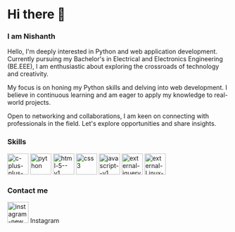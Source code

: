 # Hi there 👋

### I am Nishanth

Hello, I'm deeply interested in Python and web application development. Currently pursuing my Bachelor's in Electrical and Electronics Engineering (BE.EEE), I am enthusiastic about exploring the crossroads of technology and creativity.

My focus is on honing my Python skills and delving into web development. I believe in continuous learning and am eager to apply my knowledge to real-world projects.

Open to networking and collaborations, I am keen on connecting with professionals in the field. Let's explore opportunities and share insights.

### Skills

<img width="48" height="48" src="https://img.icons8.com/color/48/c-plus-plus-logo.png" alt="c-plus-plus-logo"/> <img width="48" height="48" src="https://img.icons8.com/fluency/48/python.png" alt="python"/> <img width="48" height="48" src="https://img.icons8.com/color/48/html-5--v1.png" alt="html-5--v1"/>
<img width="48" height="48" src="https://img.icons8.com/color/48/css3.png" alt="css3"/> <img width="48" height="48" src="https://img.icons8.com/color/48/javascript--v1.png" alt="javascript--v1"/> <img width="48" height="48" src="https://img.icons8.com/external-tal-revivo-shadow-tal-revivo/48/external-jquery-is-a-javascript-library-designed-to-simplify-html-logo-shadow-tal-revivo.png" alt="external-jquery-is-a-javascript-library-designed-to-simplify-html-logo-shadow-tal-revivo"/> <img width="48" height="48" src="https://img.icons8.com/external-those-icons-flat-those-icons/48/external-Linux-logos-and-brands-those-icons-flat-those-icons.png" alt="external-Linux-logos-and-brands-those-icons-flat-those-icons"/>


### Contact me

<img width="48" height="48" src="https://img.icons8.com/fluency/48/instagram-new.png" alt="instagram-new"/>
Instagram

